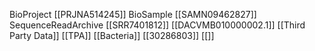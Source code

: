 BioProject [[PRJNA514245]]
BioSample [[SAMN09462827]]
SequenceReadArchive [[SRR7401812]]
[[DACVMB010000002.1]]
[[Third Party Data]]
[[TPA]]
[[Bacteria]]
[[30286803]]
[[]]
